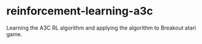 # reinforcement-learning-a3c
Learning the A3C RL algorithm and applying the algorithm to Breakout atari game.
